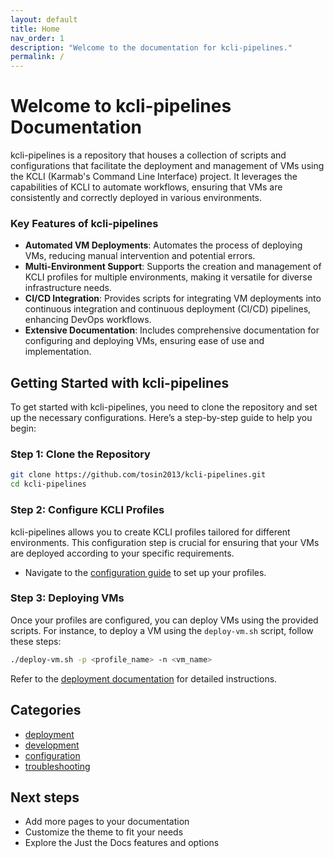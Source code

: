 ```yaml
---
layout: default
title: Home
nav_order: 1
description: "Welcome to the documentation for kcli-pipelines."
permalink: /
---
```


# Welcome to kcli-pipelines Documentation

kcli-pipelines is a repository that houses a collection of scripts and configurations that facilitate the deployment and management of VMs using the KCLI (Karmab's Command Line Interface) project. It leverages the capabilities of KCLI to automate workflows, ensuring that VMs are consistently and correctly deployed in various environments.

### Key Features of kcli-pipelines

- **Automated VM Deployments**: Automates the process of deploying VMs, reducing manual intervention and potential errors.
- **Multi-Environment Support**: Supports the creation and management of KCLI profiles for multiple environments, making it versatile for diverse infrastructure needs.
- **CI/CD Integration**: Provides scripts for integrating VM deployments into continuous integration and continuous deployment (CI/CD) pipelines, enhancing DevOps workflows.
- **Extensive Documentation**: Includes comprehensive documentation for configuring and deploying VMs, ensuring ease of use and implementation.

## Getting Started with kcli-pipelines

To get started with kcli-pipelines, you need to clone the repository and set up the necessary configurations. Here’s a step-by-step guide to help you begin:

### Step 1: Clone the Repository

```bash
git clone https://github.com/tosin2013/kcli-pipelines.git
cd kcli-pipelines
```

### Step 2: Configure KCLI Profiles

kcli-pipelines allows you to create KCLI profiles tailored for different environments. This configuration step is crucial for ensuring that your VMs are deployed according to your specific requirements.

- Navigate to the [configuration guide](https://github.com/tosin2013/kcli-pipelines/blob/main/docs/configure-kcli-profiles.md) to set up your profiles.

### Step 3: Deploying VMs

Once your profiles are configured, you can deploy VMs using the provided scripts. For instance, to deploy a VM using the `deploy-vm.sh` script, follow these steps:

```bash
./deploy-vm.sh -p <profile_name> -n <vm_name>
```

Refer to the [deployment documentation](https://github.com/tosin2013/kcli-pipelines/blob/main/docs/deploy-vm.md) for detailed instructions.


## Categories
- [deployment](deployment/)
- [development](development/)
- [configuration](configuration/)
- [troubleshooting](troubleshooting/)
## Next steps

- Add more pages to your documentation
- Customize the theme to fit your needs
- Explore the Just the Docs features and options

